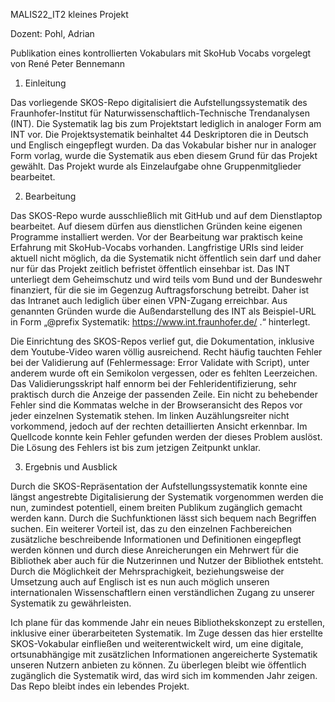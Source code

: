 MALIS22_IT2 kleines Projekt 

Dozent: Pohl, Adrian

Publikation eines kontrollierten Vokabulars mit SkoHub Vocabs
vorgelegt von René Peter Bennemann


1. Einleitung
    
Das vorliegende SKOS-Repo digitalisiert die Aufstellungssystematik des Fraunhofer-Institut für Naturwissenschaftlich-Technische Trendanalysen (INT). Die Systematik lag bis zum Projektstart lediglich in analoger Form am INT vor. Die Projektsystematik beinhaltet 44 Deskriptoren die in Deutsch und Englisch eingepflegt wurden. Da das Vokabular bisher nur in analoger Form vorlag, wurde die Systematik aus eben diesem Grund für das Projekt gewählt. Das Projekt wurde als Einzelaufgabe ohne Gruppenmitglieder bearbeitet.

2. Bearbeitung
   
 Das SKOS-Repo wurde ausschließlich mit GitHub und auf dem Dienstlaptop bearbeitet. Auf diesem dürfen aus dienstlichen Gründen keine eigenen Programme installiert werden. 
 Vor der Bearbeitung war praktisch keine Erfahrung mit SkoHub-Vocabs vorhanden. Langfristige URIs sind leider aktuell nicht möglich, da die Systematik nicht öffentlich sein 
 darf und daher nur für das Projekt zeitlich befristet öffentlich einsehbar ist. Das INT unterliegt dem Geheimschutz und wird teils vom Bund und der Bundeswehr finanziert, 
 für die sie im Gegenzug Auftragsforschung betreibt. Daher ist das Intranet auch lediglich über einen VPN-Zugang erreichbar. Aus genannten Gründen wurde die 
 Außendarstellung des INT als Beispiel-URL in Form „@prefix Systematik: <https://www.int.fraunhofer.de/> .“ hinterlegt.

 Die Einrichtung des SKOS-Repos verlief gut, die Dokumentation, inklusive dem Youtube-Video waren völlig ausreichend. Recht häufig tauchten Fehler bei der Validierung auf 
 (Fehlermessage: Error Validate with Script), unter anderem wurde oft ein Semikolon vergessen, oder es fehlten Leerzeichen. Das Validierungsskript half ennorm bei der 
 Fehleridentifizierung, sehr praktisch durch die Anzeige der passenden Zeile. Ein nicht zu behebender Fehler sind die Kommatas welche in der Browseransicht des Repos vor 
 jeder einzelnen Systematik stehen. Im linken Auzählungsreiter nicht vorkommend, jedoch auf der rechten detaillierten Ansicht erkennbar. Im Quellcode konnte kein Fehler 
 gefunden werden der dieses Problem auslöst. Die Lösung des Fehlers ist bis zum jetzigen Zeitpunkt unklar. 


3. Ergebnis und Ausblick
   
Durch die SKOS-Repräsentation der Aufstellungssystematik konnte eine längst angestrebte Digitalisierung der Systematik vorgenommen werden die nun, zumindest potentiell, einem breiten Publikum zugänglich gemacht werden kann.
Durch die Suchfunktionen lässt sich bequem nach Begriffen suchen. Ein weiterer Vorteil ist, das zu den einzelnen Fachbereichen zusätzliche beschreibende Informationen und Definitionen eingepflegt werden können und durch diese Anreicherungen ein Mehrwert für die Bibliothek aber auch für die Nutzerinnen und Nutzer der Bibliothek entsteht. Durch die Möglichkeit der Mehrsprachigkeit, beziehungsweise der Umsetzung auch auf Englisch ist es nun auch möglich unseren internationalen Wissenschaftlern einen verständlichen Zugang zu unserer Systematik zu gewährleisten.

Ich plane für das kommende Jahr ein neues Bibliothekskonzept zu erstellen, inklusive einer überarbeiteten Systematik. Im Zuge dessen das hier erstellte SKOS-Vokabular einfließen und weiterentwickelt wird, um eine digitale, ortsunabhängige mit zusätzlichen Informationen angereicherte Systematik unseren Nutzern anbieten zu können. Zu überlegen bleibt wie öffentlich zugänglich die Systematik wird, das wird sich im kommenden Jahr zeigen. Das Repo bleibt indes ein lebendes Projekt. 

